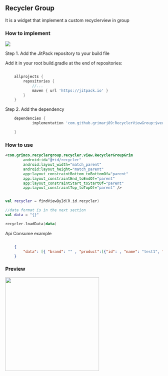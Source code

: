 ## Recycler Group

It is a widget that implement a custom recyclerview in group



### How to implement
[![](https://jitpack.io/v/grimarj89/RecyclerViewGroup.svg)](https://jitpack.io/#grimarj89/RecyclerViewGroup)

Step 1. Add the JitPack repository to your build file

Add it in your root build.gradle at the end of repositories:

```groovy

    allprojects {
		repositories {
			//...
			maven { url 'https://jitpack.io' }
		}
	}
```

Step 2. Add the dependency

```groovy
    dependencies {
	        implementation 'com.github.grimarj89:RecyclerViewGroup:$version'

	}

```



### How to use



```xml
<com.grimco.recyclergroup.recycler.view.RecyclerGroupGrim
        android:id="@+id/recycler"
        android:layout_width="match_parent"
        android:layout_height="match_parent"
        app:layout_constraintBottom_toBottomOf="parent"
        app:layout_constraintEnd_toEndOf="parent"
        app:layout_constraintStart_toStartOf="parent"
        app:layout_constraintTop_toTopOf="parent" />

```


```kotlin

val recycler = findViewById(R.id.recycler)

//data format is in the next section
val data = "{}"

recycler.loadData(data)


```


Api Consume example

```json

    {
        "data": [{ "brand": "" , "product":[{"id": , "name": "test1", "presentation":"3L", "img":"https://image.com/300.jpg"},...] }, ...]
    }
```


### Preview

<img src="https://user-images.githubusercontent.com/4397770/202604276-8fe85087-f058-4087-b28b-a2eec24fb1ef.gif" width="300" height="auto"/>


